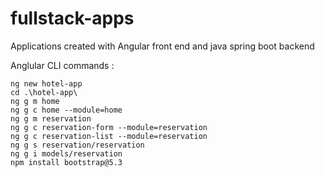 # fullstack-apps
Applications created with Angular front end and java spring boot backend

Anglular CLI commands :

```
ng new hotel-app
cd .\hotel-app\
ng g m home
ng g c home --module=home
ng g m reservation
ng g c reservation-form --module=reservation
ng g c reservation-list --module=reservation
ng g s reservation/reservation
ng g i models/reservation
npm install bootstrap@5.3
```
